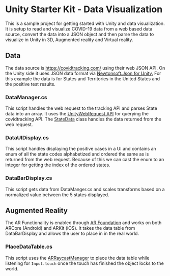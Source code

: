 # Unity Starter Kit - Data Visualization
This is a sample project for getting started with Unity and data visualization. It is setup to read and visualize COVID-19 data from a web based data source, convert the data into a JSON object and then parse the data to visualize in Unity in 3D, Augmented reality and Virtual reality.

## Data
The data source is https://covidtracking.com/ using their web JSON API. On the Unity side it uses JSON data format via [Newtonsoft.Json for Unity.](https://github.com/jilleJr/Newtonsoft.Json-for-Unity) For this example the data is for States and Territories in the United States and the positive test results.

### DataManager.cs
This script handles the web request to the tracking API and parses State data into an array. It uses the [UnityWebRequest API](https://docs.unity3d.com/ScriptReference/Networking.UnityWebRequest.html) for querying the covidtracking API. The [StateData](https://github.com/DanMillerDev/UnityStarterKit_DataVis/blob/master/Assets/Scripts/DataManager.cs#L68-L100) class handles the data returned from the web request. 

### DataUIDisplay.cs
This script handles displaying the positive cases in a UI and contains an enum of all the state codes alphabetized and ordered the same as is returned from the web request. Because of this we can cast the enum to an integer for getting the index of the ordered states.

### DataBarDisplay.cs
This script gets data from DataManger.cs and scales transforms based on a normalized value between the 5 states displayed. 


## Augmented Reality
The AR Functionality is enabled through [AR Foundation](https://docs.unity3d.com/Packages/com.unity.xr.arfoundation@2.2/manual/index.html) and works on both ARCore (Android) and ARKit (iOS). It takes the data table from DataBarDisplay and allows the user to place in in the real world.

### PlaceDataTable.cs 
This script uses the [ARRaycastManager](https://docs.unity3d.com/Packages/com.unity.xr.arfoundation@2.2/api/UnityEngine.XR.ARFoundation.ARRaycastManager.html) to place the data table while listening for `Input.touch` once the touch has finished the object locks to the world.
